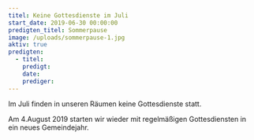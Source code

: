 ```yaml
---
titel: Keine Gottesdienste im Juli
start_date: 2019-06-30 00:00:00
predigten_titel: Sommerpause
image: /uploads/sommerpause-1.jpg
aktiv: true
predigten:
  - titel:
    predigt:
    date:
    prediger:
---
```


Im Juli finden in unseren R&auml;umen keine Gottesdienste statt.

Am 4.August 2019 starten wir wieder mit regelm&auml;&szlig;igen Gottesdiensten in ein neues Gemeindejahr.